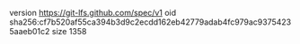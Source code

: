 version https://git-lfs.github.com/spec/v1
oid sha256:cf7b520af55ca394b3d9c2ecdd162eb42779adab4fc979ac93754235aaeb01c2
size 1358
